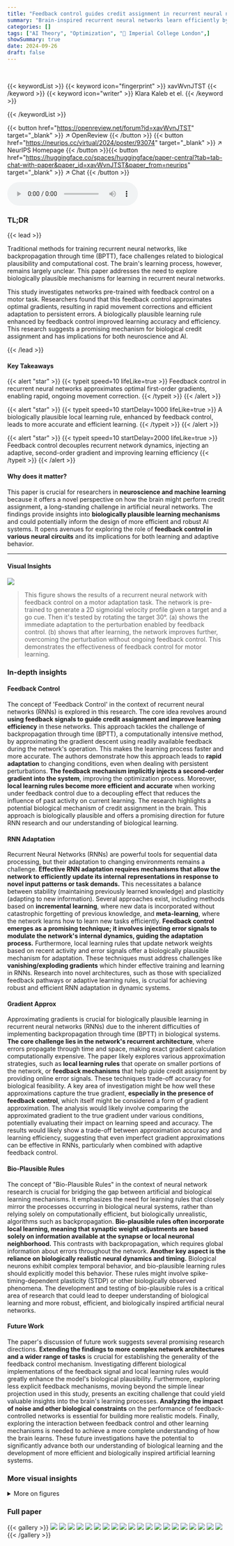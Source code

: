 ```yaml
---
title: "Feedback control guides credit assignment in recurrent neural networks"
summary: "Brain-inspired recurrent neural networks learn efficiently by using feedback control to approximate optimal gradients, enabling rapid movement corrections and efficient adaptation to persistent errors..."
categories: []
tags: ["AI Theory", "Optimization", "🏢 Imperial College London",]
showSummary: true
date: 2024-09-26
draft: false
---
```


<br>

{{< keywordList >}}
{{< keyword icon="fingerprint" >}} xavWvnJTST {{< /keyword >}}
{{< keyword icon="writer" >}} Klara Kaleb et el. {{< /keyword >}}
 
{{< /keywordList >}}

{{< button href="https://openreview.net/forum?id=xavWvnJTST" target="_blank" >}}
↗ OpenReview
{{< /button >}}
{{< button href="https://neurips.cc/virtual/2024/poster/93074" target="_blank" >}}
↗ NeurIPS Homepage
{{< /button >}}{{< button href="https://huggingface.co/spaces/huggingface/paper-central?tab=tab-chat-with-paper&paper_id=xavWvnJTST&paper_from=neurips" target="_blank" >}}
↗ Chat
{{< /button >}}



<audio controls>
    <source src="https://ai-paper-reviewer.com/xavWvnJTST/podcast.wav" type="audio/wav">
    Your browser does not support the audio element.
</audio>


### TL;DR


{{< lead >}}

Traditional methods for training recurrent neural networks, like backpropagation through time (BPTT), face challenges related to biological plausibility and computational cost.  The brain's learning process, however, remains largely unclear. This paper addresses the need to explore biologically plausible mechanisms for learning in recurrent neural networks. 

This study investigates networks pre-trained with feedback control on a motor task. Researchers found that this feedback control approximates optimal gradients, resulting in rapid movement corrections and efficient adaptation to persistent errors. A biologically plausible learning rule enhanced by feedback control improved learning accuracy and efficiency. This research suggests a promising mechanism for biological credit assignment and has implications for both neuroscience and AI.

{{< /lead >}}


#### Key Takeaways

{{< alert "star" >}}
{{< typeit speed=10 lifeLike=true >}} Feedback control in recurrent neural networks approximates optimal first-order gradients, enabling rapid, ongoing movement correction. {{< /typeit >}}
{{< /alert >}}

{{< alert "star" >}}
{{< typeit speed=10 startDelay=1000 lifeLike=true >}} A biologically plausible local learning rule, enhanced by feedback control, leads to more accurate and efficient learning. {{< /typeit >}}
{{< /alert >}}

{{< alert "star" >}}
{{< typeit speed=10 startDelay=2000 lifeLike=true >}} Feedback control decouples recurrent network dynamics, injecting an adaptive, second-order gradient and improving learning efficiency {{< /typeit >}}
{{< /alert >}}

#### Why does it matter?
This paper is crucial for researchers in **neuroscience and machine learning** because it offers a novel perspective on how the brain might perform credit assignment, a long-standing challenge in artificial neural networks.  The findings provide insights into **biologically plausible learning mechanisms** and could potentially inform the design of more efficient and robust AI systems.  It opens avenues for exploring the role of **feedback control in various neural circuits** and its implications for both learning and adaptive behavior.

------
#### Visual Insights



![](https://ai-paper-reviewer.com/xavWvnJTST/figures_3_1.jpg)

> This figure shows the results of a recurrent neural network with feedback control on a motor adaptation task.  The network is pre-trained to generate a 2D sigmoidal velocity profile given a target and a go cue.  Then it's tested by rotating the target 30°. (a) shows the immediate adaptation to the perturbation enabled by feedback control.  (b) shows that after learning, the network improves further, overcoming the perturbation without ongoing feedback control. This demonstrates the effectiveness of feedback control for motor learning.







### In-depth insights


#### Feedback Control
The concept of 'Feedback Control' in the context of recurrent neural networks (RNNs) is explored in this research.  The core idea revolves around **using feedback signals to guide credit assignment and improve learning efficiency** in these networks.  This approach tackles the challenge of backpropagation through time (BPTT), a computationally intensive method, by approximating the gradient descent using readily available feedback during the network's operation.  This makes the learning process faster and more accurate. The authors demonstrate how this approach leads to **rapid adaptation** to changing conditions, even when dealing with persistent perturbations. **The feedback mechanism implicitly injects a second-order gradient into the system**, improving the optimization process.  Moreover, **local learning rules become more efficient and accurate** when working under feedback control due to a decoupling effect that reduces the influence of past activity on current learning.  The research highlights a potential biological mechanism of credit assignment in the brain. This approach is biologically plausible and offers a promising direction for future RNN research and our understanding of biological learning.

#### RNN Adaptation
Recurrent Neural Networks (RNNs) are powerful tools for sequential data processing, but their adaptation to changing environments remains a challenge.  **Effective RNN adaptation requires mechanisms that allow the network to efficiently update its internal representations in response to novel input patterns or task demands.** This necessitates a balance between stability (maintaining previously learned knowledge) and plasticity (adapting to new information). Several approaches exist, including methods based on **incremental learning**, where new data is incorporated without catastrophic forgetting of previous knowledge, and **meta-learning**, where the network learns how to learn new tasks efficiently.  **Feedback control emerges as a promising technique; it involves injecting error signals to modulate the network's internal dynamics, guiding the adaptation process.**  Furthermore, local learning rules that update network weights based on recent activity and error signals offer a biologically plausible mechanism for adaptation.  These techniques must address challenges like **vanishing/exploding gradients** which hinder effective training and learning in RNNs.  Research into novel architectures, such as those with specialized feedback pathways or adaptive learning rules,  is crucial for achieving robust and efficient RNN adaptation in dynamic systems.

#### Gradient Approx
Approximating gradients is crucial for biologically plausible learning in recurrent neural networks (RNNs) due to the inherent difficulties of implementing backpropagation through time (BPTT) in biological systems.  **The core challenge lies in the network's recurrent architecture**, where errors propagate through time and space, making exact gradient calculation computationally expensive. The paper likely explores various approximation strategies, such as **local learning rules** that operate on smaller portions of the network, or **feedback mechanisms** that help guide credit assignment by providing online error signals.  These techniques trade-off accuracy for biological feasibility.  A key area of investigation might be how well these approximations capture the true gradient, **especially in the presence of feedback control**, which itself might be considered a form of gradient approximation.  The analysis would likely involve comparing the approximated gradient to the true gradient under various conditions, potentially evaluating their impact on learning speed and accuracy. The results would likely show a trade-off between approximation accuracy and learning efficiency, suggesting that even imperfect gradient approximations can be effective in RNNs, particularly when combined with adaptive feedback control.

#### Bio-Plausible Rules
The concept of "Bio-Plausible Rules" in the context of neural network research is crucial for bridging the gap between artificial and biological learning mechanisms.  It emphasizes the need for learning rules that closely mirror the processes occurring in biological neural systems, rather than relying solely on computationally efficient, but biologically unrealistic, algorithms such as backpropagation. **Bio-plausible rules often incorporate local learning, meaning that synaptic weight adjustments are based solely on information available at the synapse or local neuronal neighborhood.** This contrasts with backpropagation, which requires global information about errors throughout the network.  **Another key aspect is the reliance on biologically realistic neural dynamics and timing.**  Biological neurons exhibit complex temporal behavior, and bio-plausible learning rules should explicitly model this behavior. These rules might involve spike-timing-dependent plasticity (STDP) or other biologically observed phenomena.  The development and testing of bio-plausible rules is a critical area of research that could lead to deeper understanding of biological learning and more robust, efficient, and biologically inspired artificial neural networks.

#### Future Work
The paper's discussion of future work suggests several promising research directions.  **Extending the findings to more complex network architectures and a wider range of tasks** is crucial for establishing the generality of the feedback control mechanism.  Investigating different biological implementations of the feedback signal and local learning rules would greatly enhance the model's biological plausibility.  Furthermore, exploring less explicit feedback mechanisms, moving beyond the simple linear projection used in this study, presents an exciting challenge that could yield valuable insights into the brain's learning processes.  **Analyzing the impact of noise and other biological constraints** on the performance of feedback-controlled networks is essential for building more realistic models.  Finally, exploring the interaction between feedback control and other learning mechanisms is needed to achieve a more complete understanding of how the brain learns. These future investigations have the potential to significantly advance both our understanding of biological learning and the development of more efficient and biologically inspired artificial learning systems.


### More visual insights

<details>
<summary>More on figures
</summary>


![](https://ai-paper-reviewer.com/xavWvnJTST/figures_4_1.jpg)

> This figure demonstrates the ability of recurrent neural networks with feedback control to adapt to both acute and persistent task perturbations.  In (a), a network pre-trained on a reaching task is shown adapting to an acute 30° rotation of the target during a single trial. The network with feedback control adapts rapidly, whereas a network without feedback control does not. In (b), the same network is shown adapting to the persistent perturbation using a local learning rule. With feedback control, the performance improves over multiple trials; without feedback control, it does not.


![](https://ai-paper-reviewer.com/xavWvnJTST/figures_5_1.jpg)

> This figure shows the results of the experiment comparing the performance of recurrent neural networks with and without feedback control during persistent task perturbation. Panel (a) shows the training loss over time for networks trained with feedback-driven local learning (RFLO+c), and networks trained with the same rule without feedback control. The results indicate that while the feedback control helps initially, the networks eventually become independent of it. Panel (b) shows the final test performance after 1000 trials (with feedback control turned off) for networks trained with RFLO with and without feedback control, and for networks trained with online BPTT with and without feedback control. The results reveal that feedback control significantly improves the accuracy of local learning during persistent perturbation.


![](https://ai-paper-reviewer.com/xavWvnJTST/figures_6_1.jpg)

> This figure shows how feedback control improves the accuracy of local learning rules during task adaptation. Panel (a) displays the norm of the Jacobians of network activities at time t relative to activities at a previous timestep (t-1) during a single trial, demonstrating the impact of task perturbation. Panels (b) and (c) show the mean local and global alignment between the feedback-driven local learning rule and the true gradients during task adaptation, indicating improved accuracy with feedback control.


![](https://ai-paper-reviewer.com/xavWvnJTST/figures_7_1.jpg)

> This figure demonstrates the impact of feedback control on the efficiency of local learning during task adaptation. Panel (a) shows that the ratio of global to local weight updates is significantly higher for networks with feedback control, indicating improved efficiency. Panel (b) shows that the feedback control signal aligns well with the second-order gradient, suggesting that feedback control implicitly injects second-order information, improving learning efficiency.


![](https://ai-paper-reviewer.com/xavWvnJTST/figures_13_1.jpg)

> This figure demonstrates the rapid adaptation of recurrent neural networks with feedback control to both acute and persistent task perturbations.  Part (a) shows the immediate adaptation during the first trial of a 30° rotation in target position, highlighting the superior performance with feedback control. Part (b) shows the further improvement in performance when the network uses a local learning rule with persistent perturbation.


![](https://ai-paper-reviewer.com/xavWvnJTST/figures_13_2.jpg)

> This figure shows the results of an experiment where recurrent neural networks (RNNs) with and without feedback control were tested on a motor task with a 30° perturbation.  The RNN with feedback control adapted rapidly to the acute perturbation during the first trial.  Additionally, with a local learning rule,  the feedback-controlled RNN improved further during persistent perturbation, demonstrating the benefit of feedback control for adapting to both acute and persistent perturbations.


![](https://ai-paper-reviewer.com/xavWvnJTST/figures_14_1.jpg)

> This figure shows the results of a learning rate sweep for different learning algorithms (RFLO+c, RFLO, BPTT+c, BPTT) across various degrees of persistent perturbation (30°, 40°, 50°, 60°).  Each heatmap visualizes the mean squared error (MSE) for each algorithm at different learning rates. The color intensity represents the MSE value, with darker colors indicating lower error. This helps to determine the optimal learning rate for each algorithm under different levels of perturbation.


![](https://ai-paper-reviewer.com/xavWvnJTST/figures_14_2.jpg)

> This figure displays the results of a learning rate sweep conducted on four different learning algorithms (BPTT, BPTT+c, RFLO, and RFLO+c) at various degrees of persistent perturbation.  The heatmaps show the mean squared error (MSE) achieved by each algorithm across different learning rates, with higher MSE indicating poorer performance. The results suggest that RFLO+c (which incorporates feedback control and a local learning rule) achieves the best performance, particularly at higher perturbation magnitudes.


![](https://ai-paper-reviewer.com/xavWvnJTST/figures_15_1.jpg)

> This figure demonstrates how feedback control improves the accuracy of local learning rules in recurrent neural networks during task adaptation. Panel (a) shows the norm of the Jacobians of the network activities, indicating how sensitive the network is to its past activity. Panel (b) shows the local alignment of the feedback-driven local learning rule with the true local gradient, demonstrating that feedback increases accuracy. Panel (c) shows the global alignment, further supporting the benefit of feedback in improving accuracy.


![](https://ai-paper-reviewer.com/xavWvnJTST/figures_15_2.jpg)

> This figure shows how recurrent neural networks with feedback control adapt to task perturbations.  Panel (a) demonstrates rapid adaptation to an acute perturbation during the first trial, highlighting the benefit of feedback control. Panel (b) illustrates further performance improvement when using a local learning rule during persistent perturbation, showcasing the network's ability to learn and correct for ongoing errors.


</details>






### Full paper

{{< gallery >}}
<img src="https://ai-paper-reviewer.com/xavWvnJTST/1.png" class="grid-w50 md:grid-w33 xl:grid-w25" />
<img src="https://ai-paper-reviewer.com/xavWvnJTST/2.png" class="grid-w50 md:grid-w33 xl:grid-w25" />
<img src="https://ai-paper-reviewer.com/xavWvnJTST/3.png" class="grid-w50 md:grid-w33 xl:grid-w25" />
<img src="https://ai-paper-reviewer.com/xavWvnJTST/4.png" class="grid-w50 md:grid-w33 xl:grid-w25" />
<img src="https://ai-paper-reviewer.com/xavWvnJTST/5.png" class="grid-w50 md:grid-w33 xl:grid-w25" />
<img src="https://ai-paper-reviewer.com/xavWvnJTST/6.png" class="grid-w50 md:grid-w33 xl:grid-w25" />
<img src="https://ai-paper-reviewer.com/xavWvnJTST/7.png" class="grid-w50 md:grid-w33 xl:grid-w25" />
<img src="https://ai-paper-reviewer.com/xavWvnJTST/8.png" class="grid-w50 md:grid-w33 xl:grid-w25" />
<img src="https://ai-paper-reviewer.com/xavWvnJTST/9.png" class="grid-w50 md:grid-w33 xl:grid-w25" />
<img src="https://ai-paper-reviewer.com/xavWvnJTST/10.png" class="grid-w50 md:grid-w33 xl:grid-w25" />
<img src="https://ai-paper-reviewer.com/xavWvnJTST/11.png" class="grid-w50 md:grid-w33 xl:grid-w25" />
<img src="https://ai-paper-reviewer.com/xavWvnJTST/12.png" class="grid-w50 md:grid-w33 xl:grid-w25" />
<img src="https://ai-paper-reviewer.com/xavWvnJTST/13.png" class="grid-w50 md:grid-w33 xl:grid-w25" />
<img src="https://ai-paper-reviewer.com/xavWvnJTST/14.png" class="grid-w50 md:grid-w33 xl:grid-w25" />
<img src="https://ai-paper-reviewer.com/xavWvnJTST/15.png" class="grid-w50 md:grid-w33 xl:grid-w25" />
<img src="https://ai-paper-reviewer.com/xavWvnJTST/16.png" class="grid-w50 md:grid-w33 xl:grid-w25" />
<img src="https://ai-paper-reviewer.com/xavWvnJTST/17.png" class="grid-w50 md:grid-w33 xl:grid-w25" />
<img src="https://ai-paper-reviewer.com/xavWvnJTST/18.png" class="grid-w50 md:grid-w33 xl:grid-w25" />
<img src="https://ai-paper-reviewer.com/xavWvnJTST/19.png" class="grid-w50 md:grid-w33 xl:grid-w25" />
<img src="https://ai-paper-reviewer.com/xavWvnJTST/20.png" class="grid-w50 md:grid-w33 xl:grid-w25" />
{{< /gallery >}}